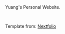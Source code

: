 Yuang's Personal Website.

<br />

Template from: [Nextfolio](https://github.com/1msirius/Nextfolio)
